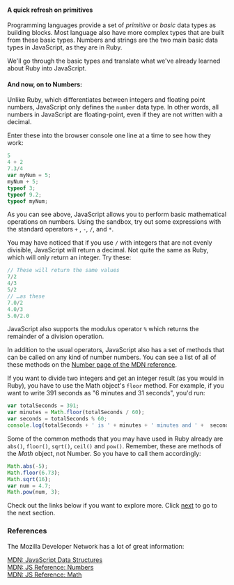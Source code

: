 #### A quick refresh on primitives

Programming languages provide a set of *primitive* or *basic* data types as building blocks.  Most language also have more complex types that are built from these basic types.  Numbers and strings are the two main basic data types in JavaScript, as they are in Ruby.

We'll go through the basic types and translate what we've already learned about Ruby into JavaScript.

#### And now, on to Numbers:

Unlike Ruby, which differentiates between integers and floating point numbers, JavaScript only defines the `number` data type. In other words, all numbers in JavaScript are floating-point, even if they are not written with a decimal.

Enter these into the browser console one line at a time to see how they work:

```javascript
5
4 + 2
7.3/4
var myNum = 5;
myNum + 5;
typeof 3;
typeof 9.2;
typeof myNum;
```

As you can see above, JavaScript allows you to perform basic mathematical operations on numbers.  Using the sandbox, try out some expressions with the standard operators `+` , `-`, `/`, and `*`.

You may have noticed that if you use `/` with integers that are not evenly divisible, JavaScript will return a decimal. Not quite the same as Ruby, which will only return an integer. Try these:

```javascript
// These will return the same values
7/2
4/3
5/2
// …as these
7.0/2
4.0/3
5.0/2.0
```

JavaScript also supports the modulus operator `%` which returns the remainder of a division operation.

In addition to the usual operators, JavaScript also has a set of methods that can be called on any kind of number numbers.  You can see a list of all of these methods on the [Number page of the MDN reference](https://developer.mozilla.org/en/JavaScript/Reference/Global_Objects/Number).

If you want to divide two integers and get an integer result (as you would in Ruby), you have to use the Math object's `floor` method. For example, if you want to write 391 seconds as "6 minutes and 31 seconds", you'd run:

```javascript
var totalSeconds = 391;
var minutes = Math.floor(totalSeconds / 60);
var seconds = totalSeconds % 60;
console.log(totalSeconds + ' is ' + minutes + ' minutes and ' +  seconds + ' seconds');
```

Some of the common methods that you may have used in Ruby already are `abs()`, `floor()`, `sqrt()`, `ceil()` and `pow()`.  Remember, these are methods of the *Math* object, not Number. So you have to call them accordingly:

```javascript
Math.abs(-5);
Math.floor(6.73);
Math.sqrt(16);
var num = 4.7;
Math.pow(num, 3);
```

Check out the links below if you want to explore more. Click [next](2_strings.md) to go to the next section.

### References

The Mozilla Developer Network has a lot of great information:

[MDN: JavaScript Data Structures](https://developer.mozilla.org/en/JavaScript/Data_structures)<br>
[MDN: JS Reference: Numbers](https://developer.mozilla.org/en/JavaScript/Reference/Global_Objects/Number)<br>
[MDN: JS Reference: Math](https://developer.mozilla.org/en/JavaScript/Reference/Global_Objects/Math/)